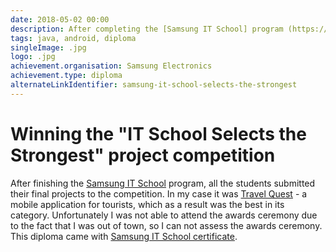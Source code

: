 ```yaml
---
date: 2018-05-02 00:00
description: After completing the [Samsung IT School] program (https://coolone.ru/events/samsung-it-school/), all students submitted their final projects to the competition. In my case it was [Travel Quest](https://coolone.ru/projects/travel-quest/), a mobile application for tourists, which ended up being the best in its category.
tags: java, android, diploma
singleImage: .jpg
logo: .jpg
achievement.organisation: Samsung Electronics
achievement.type: diploma
alternateLinkIdentifier: samsung-it-school-selects-the-strongest
---
```

# Winning the "IT School Selects the Strongest" project competition

After finishing the [Samsung IT School](https://coolone.ru/events/samsung-it-school/) program, all the students submitted their final projects to the competition. In my case it was [Travel Quest](https://coolone.ru/projects/travel-quest/) - a mobile application for tourists, which as a result was the best in its category.
Unfortunately I was not able to attend the awards ceremony due to the fact that I was out of town, so I can not assess the awards ceremony.
This diploma came with [Samsung IT School certificate](https://coolone.ru/achievements/samsung-it-school/).
